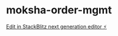 # moksha-order-mgmt

[Edit in StackBlitz next generation editor ⚡️](https://stackblitz.com/~/github.com/vk381/moksha-order-mgmt)